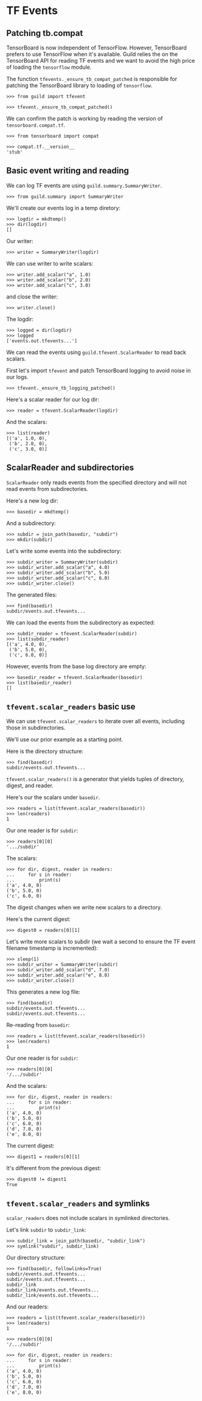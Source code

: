 # TF Events

## Patching tb.compat

TensorBoard is now independent of TensorFlow. However, TensorBoard
prefers to use TensorFlow when it's available. Guild relies the on the
TensorBoard API for reading TF events and we want to avoid the high
price of loading the `tensorflow` module.

The function `tfevents._ensure_tb_compat_patched` is responsible for
patching the TensorBoard library to loading of `tensorflow`.

    >>> from guild import tfevent

    >>> tfevent._ensure_tb_compat_patched()

We can confirm the patch is working by reading the version of
`tensorboard.compat.tf`.

    >>> from tensorboard import compat

    >>> compat.tf.__version__
    'stub'

## Basic event writing and reading

We can log TF events are using `guild.summary.SummaryWriter`.

    >>> from guild.summary import SummaryWriter

We'll create our events log in a temp diretory:

    >>> logdir = mkdtemp()
    >>> dir(logdir)
    []

Our writer:

    >>> writer = SummaryWriter(logdir)

We can use writer to write scalars:

    >>> writer.add_scalar("a", 1.0)
    >>> writer.add_scalar("b", 2.0)
    >>> writer.add_scalar("c", 3.0)

and close the writer:

    >>> writer.close()

The logdir:

    >>> logged = dir(logdir)
    >>> logged
    ['events.out.tfevents...']

We can read the events using `guild.tfevent.ScalarReader` to read back
scalars.

First let's import `tfevent` and patch TensorBoard logging to avoid
noise in our logs.

    >>> tfevent._ensure_tb_logging_patched()

Here's a scalar reader for our log dir:

    >>> reader = tfevent.ScalarReader(logdir)

And the scalars:

    >>> list(reader)
    [('a', 1.0, 0),
     ('b', 2.0, 0),
     ('c', 3.0, 0)]

## ScalarReader and subdirectories

`ScalarReader` only reads events from the specified directory and will
not read events from subdirectories.

Here's a new log dir:

    >>> basedir = mkdtemp()

And a subdirectory:

    >>> subdir = join_path(basedir, "subdir")
    >>> mkdir(subdir)

Let's write some events into the subdirectory:

    >>> subdir_writer = SummaryWriter(subdir)
    >>> subdir_writer.add_scalar("a", 4.0)
    >>> subdir_writer.add_scalar("b", 5.0)
    >>> subdir_writer.add_scalar("c", 6.0)
    >>> subdir_writer.close()

The generated files:

    >>> find(basedir)
    subdir/events.out.tfevents...

We can load the events from the subdirectory as expected:

    >>> subdir_reader = tfevent.ScalarReader(subdir)
    >>> list(subdir_reader)
    [('a', 4.0, 0),
     ('b', 5.0, 0),
     ('c', 6.0, 0)]

However, events from the base log directory are empty:

    >>> basedir_reader = tfevent.ScalarReader(basedir)
    >>> list(basedir_reader)
    []

## `tfevent.scalar_readers` basic use

We can use `tfevent.scalar_readers` to iterate over all events,
including those in subdirectories.

We'll use our prior example as a starting point.

Here is the directory structure:

    >>> find(basedir)
    subdir/events.out.tfevents...

`tfevent.scalar_readers()` is a generator that yields tuples of
directory, digest, and reader.

Here's our the scalars under `basedir`.

    >>> readers = list(tfevent.scalar_readers(basedir))
    >>> len(readers)
    1

Our one reader is for `subdir`:

    >>> readers[0][0]
    '.../subdir'

The scalars:

    >>> for dir, digest, reader in readers:
    ...     for s in reader:
    ...         print(s)
    ('a', 4.0, 0)
    ('b', 5.0, 0)
    ('c', 6.0, 0)

The digest changes when we write new scalars to a directory.

Here's the current digest:

    >>> digest0 = readers[0][1]

Let's write more scalars to subdir (we wait a second to ensure the TF
event filename timestamp is incremented):

    >>> sleep(1)
    >>> subdir_writer = SummaryWriter(subdir)
    >>> subdir_writer.add_scalar("d", 7.0)
    >>> subdir_writer.add_scalar("e", 8.0)
    >>> subdir_writer.close()

This generates a new log file:

    >>> find(basedir)
    subdir/events.out.tfevents...
    subdir/events.out.tfevents...

Re-reading from `basedir`:

    >>> readers = list(tfevent.scalar_readers(basedir))
    >>> len(readers)
    1

Our one reader is for `subdir`:

    >>> readers[0][0]
    '/.../subdir'

And the scalars:

    >>> for dir, digest, reader in readers:
    ...     for s in reader:
    ...         print(s)
    ('a', 4.0, 0)
    ('b', 5.0, 0)
    ('c', 6.0, 0)
    ('d', 7.0, 0)
    ('e', 8.0, 0)

The current digest:

    >>> digest1 = readers[0][1]

It's different from the previous digest:

    >>> digest0 != digest1
    True

## `tfevent.scalar_readers` and symlinks

`scalar_readers` does not include scalars in symlinked directories.

Let's link `subdir` to `subdir_link`:

    >>> subdir_link = join_path(basedir, "subdir_link")
    >>> symlink("subdir", subdir_link)

Our directory structure:

    >>> find(basedir, followlinks=True)
    subdir/events.out.tfevents...
    subdir/events.out.tfevents...
    subdir_link
    subdir_link/events.out.tfevents...
    subdir_link/events.out.tfevents...

And our readers:

    >>> readers = list(tfevent.scalar_readers(basedir))
    >>> len(readers)
    1

    >>> readers[0][0]
    '/.../subdir'

    >>> for dir, digest, reader in readers:
    ...     for s in reader:
    ...         print(s)
    ('a', 4.0, 0)
    ('b', 5.0, 0)
    ('c', 6.0, 0)
    ('d', 7.0, 0)
    ('e', 8.0, 0)
